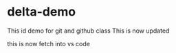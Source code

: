 # delta-demo
This id demo for git and github class
This is now updated

this is now fetch into vs code